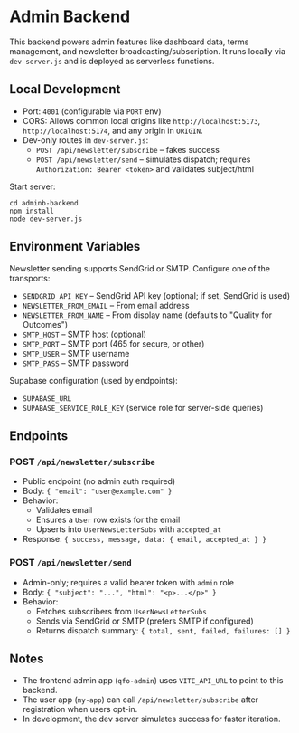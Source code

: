 # Admin Backend

This backend powers admin features like dashboard data, terms management, and newsletter broadcasting/subscription. It runs locally via `dev-server.js` and is deployed as serverless functions.

## Local Development

- Port: `4001` (configurable via `PORT` env)
- CORS: Allows common local origins like `http://localhost:5173`, `http://localhost:5174`, and any origin in `ORIGIN`.
- Dev-only routes in `dev-server.js`:
  - `POST /api/newsletter/subscribe` – fakes success
  - `POST /api/newsletter/send` – simulates dispatch; requires `Authorization: Bearer <token>` and validates subject/html

Start server:

```
cd adminb-backend
npm install
node dev-server.js
```

## Environment Variables

Newsletter sending supports SendGrid or SMTP. Configure one of the transports:

- `SENDGRID_API_KEY` – SendGrid API key (optional; if set, SendGrid is used)
- `NEWSLETTER_FROM_EMAIL` – From email address
- `NEWSLETTER_FROM_NAME` – From display name (defaults to "Quality for Outcomes")
- `SMTP_HOST` – SMTP host (optional)
- `SMTP_PORT` – SMTP port (465 for secure, or other)
- `SMTP_USER` – SMTP username
- `SMTP_PASS` – SMTP password

Supabase configuration (used by endpoints):

- `SUPABASE_URL`
- `SUPABASE_SERVICE_ROLE_KEY` (service role for server-side queries)

## Endpoints

### POST `/api/newsletter/subscribe`

- Public endpoint (no admin auth required)
- Body: `{ "email": "user@example.com" }`
- Behavior:
  - Validates email
  - Ensures a `User` row exists for the email
  - Upserts into `UserNewsLetterSubs` with `accepted_at`
- Response: `{ success, message, data: { email, accepted_at } }`

### POST `/api/newsletter/send`

- Admin-only; requires a valid bearer token with `admin` role
- Body: `{ "subject": "...", "html": "<p>...</p>" }`
- Behavior:
  - Fetches subscribers from `UserNewsLetterSubs`
  - Sends via SendGrid or SMTP (prefers SMTP if configured)
  - Returns dispatch summary: `{ total, sent, failed, failures: [] }`

## Notes

- The frontend admin app (`qfo-admin`) uses `VITE_API_URL` to point to this backend.
- The user app (`my-app`) can call `/api/newsletter/subscribe` after registration when users opt-in.
- In development, the dev server simulates success for faster iteration.
